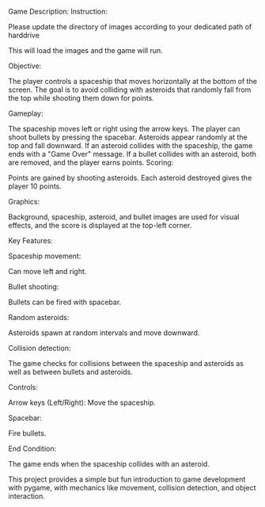 Game Description:
Instruction:

Please update the directory of images according to your dedicated path of harddrive

This will load the images and the game will run.



Objective: 

The player controls a spaceship that moves horizontally at the bottom of the screen. The goal is to avoid colliding with asteroids that randomly fall from the top while shooting them down for points.

Gameplay:

The spaceship moves left or right using the arrow keys.
The player can shoot bullets by pressing the spacebar.
Asteroids appear randomly at the top and fall downward.
If an asteroid collides with the spaceship, the game ends with a "Game Over" message.
If a bullet collides with an asteroid, both are removed, and the player earns points.
Scoring:

Points are gained by shooting asteroids. Each asteroid destroyed gives the player 10 points.

Graphics: 

Background, spaceship, asteroid, and bullet images are used for visual effects, and the score is displayed at the top-left corner.

Key Features:

Spaceship movement:

Can move left and right.

Bullet shooting: 

Bullets can be fired with spacebar.

Random asteroids: 

Asteroids spawn at random intervals and move downward.

Collision detection: 

The game checks for collisions between the spaceship and asteroids as well as between bullets and asteroids.

Controls:

Arrow keys (Left/Right): Move the spaceship.

Spacebar:

Fire bullets.

End Condition: 

The game ends when the spaceship collides with an asteroid.

This project provides a simple but fun introduction to game development with pygame, with mechanics like movement, collision detection, and object interaction.

